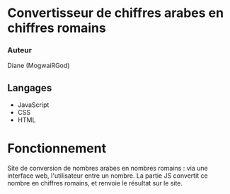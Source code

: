 # Convertisseur de chiffres arabes en chiffres romains

### Auteur
Diane (MogwaiRGod)

## Langages
  - JavaScript
  - CSS
  - HTML

# Fonctionnement
Site de conversion de nombres arabes en nombres romains : via une interface web, l'utilisateur entre un nombre. La partie JS convertit ce nombre en chiffres romains,
et renvoie le résultat sur le site.
